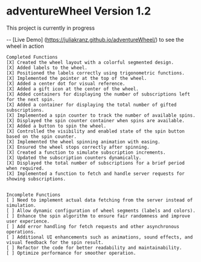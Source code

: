# adventureWheel Version 1.2 
This project is currently in progress

-- [Live Demo] (https://juliakranz.github.io/adventureWheel/) to see the wheel in action 

    Completed Functions
    [X] Created the wheel layout with a colorful segmented design.
    [X] Added labels to the wheel.
    [X] Positioned the labels correctly using trigonometric functions.
    [X] Implemented the pointer at the top of the wheel.
    [X] Added a center dot for visual reference.
    [X] Added a gift icon at the center of the wheel.
    [X] Added containers for displaying the number of subscriptions left for the next spin.
    [X] Added a container for displaying the total number of gifted subscriptions.
    [X] Implemented a spin counter to track the number of available spins.
    [X] Displayed the spin counter container when spins are available.
    [X] Added a button to spin the wheel.
    [X] Controlled the visibility and enabled state of the spin button based on the spin counter.
    [X] Implemented the wheel spinning animation with easing.
    [X] Ensured the wheel stops correctly after spinning.
    [X] Created a function to simulate subscription increments.
    [X] Updated the subscription counters dynamically.
    [X] Displayed the total number of subscriptions for a brief period when required.
    [X] Implemented a function to fetch and handle server requests for showing subscriptions.
      

    Incomplete Functions
    [ ] Need to implement actual data fetching from the server instead of simulation.
    [ ] Allow dynamic configuration of wheel segments (labels and colors).
    [ ] Enhance the spin algorithm to ensure fair randomness and improve user experience.
    [ ] Add error handling for fetch requests and other asynchronous operations.
    [ ] Additional UI enhancements such as animations, sound effects, and visual feedback for the spin result.
    [ ] Refactor the code for better readability and maintainability.
    [ ] Optimize performance for smoother operation.
